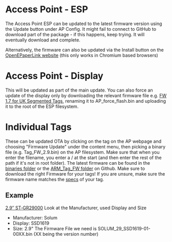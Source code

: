 # Access Point - ESP
The Access Point ESP can be updated to the latest firmware version using the Update button under AP Config. It might fail to connect to GitHub to download part of the package - if this happens, keep trying. It will eventually download and complete.

Alternatively, the firmware can also be updated via the Install button on the [OpenEPaperLink website](https://openepaperlink.de/) (this only works in Chromium based browsers)

# Access Point - Display
This will be updated as part of the main update. You can also force an update of the display only by downloading the relevant firmware file e.g. [FW 1.7 for UK Segmented Tags](https://github.com/jjwbruijn/OpenEPaperLink/releases/download/1.7-beta/AP_FW_Segmented_UK.bin), renaming it to AP_force_flash.bin and uploading it to the root of the ESP filesystem.

# Individual Tags
These can be updated OTA by clicking on the tag on the AP webpage and choosing "Firmware Update" under the content menu, then picking a binary file (e.g. Tag_FW_2.9.bin) on the AP filesystem. Make sure that when you enter the filename, you enter a / at the start (and then enter the rest of the path if it's not in root folder). The latest firmware can be found in the [binaries folder](https://github.com/jjwbruijn/OpenEPaperLink/tree/master/binaries) or the [ARM_Tag_FW folder](https://github.com/jjwbruijn/OpenEPaperLink/tree/master/ARM_Tag_FW) on Github.
Make sure to download the right Firmware for your tags!
If you are unsure, make sure the firmware name matches the [specs](https://github.com/jjwbruijn/OpenEPaperLink/wiki#tags) of your tag.

## Example
[2.9″ ST‐GR29000](https://github.com/jjwbruijn/OpenEPaperLink/wiki/2.9%E2%80%B3-ST%E2%80%90GR29000)
Look at the Manufacturer, used Display and Size
- Manufacturer: Solum
- Display: SSD1619
- Size: 2.9"
The Firmware File we need is SOLUM_29_SSD1619-01-00XX.bin (XX being the version number)
